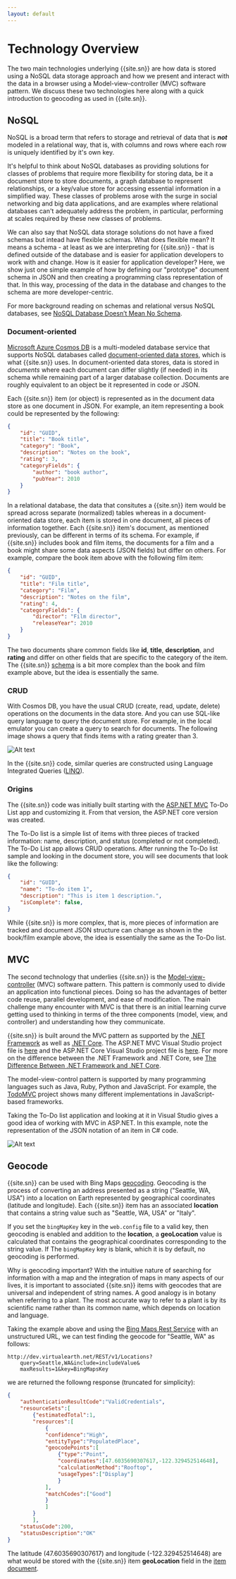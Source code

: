 ```yaml
---
layout: default
---
```

# Technology Overview

The two main technologies underlying {{site.sn}} are how data is stored using a NoSQL data storage approach and how we present and interact with the data in a browser using a Model-view-controller (MVC) software pattern. We discuss these two technologies here along with a quick introduction to geocoding as used in {{site.sn}}.

## NoSQL

NoSQL is a broad term that refers to storage and retrieval of data that is ***not*** modeled in a relational way, that is, with columns and rows where each row is uniquely identified by it's own key. 

It's helpful to think about NoSQL databases as providing solutions for classes of problems that require more flexibility for storing data, be it a document store to store documents, a graph database to represent relationships, or a key/value store for accessing essential information in a simplified way. These classes of problems arose with the surge in social networking and big data applications, and are examples where relational databases can't adequately address the problem, in particular, performing at scales required by these new classes of problems.

We can also say that NoSQL data storage solutions do not have a fixed schemas but intead have flexible schemas. What does flexible mean? It means a schema - at least as we are interpreting for {{site.sn}} - that is defined outside of the database and is easier for application developers to work with and change. How is it easier for application developer? Here, we show just one simple example of how by defining our "prototype" document schema in JSON and then creating a programming class representation of that. In this way, processing of the data in the database and changes to the schema are more developer-centric.

For more background reading on schemas and relational versus NoSQL databases, see 
[NoSQL Database Doesn’t Mean No Schema][ref1nosql].

### Document-oriented

[Microsoft Azure Cosmos DB][cosmos] is a multi-modeled database service that supports NoSQL databases called [document-oriented data stores][docdb], which is what {{site.sn}} uses. In document-oriented data stores, data is stored in *documents* where each document can differ slightly (if needed) in its schema while remaining part of a larger database collection. Documents are roughly equivalent to an object be it represented in code or JSON.

Each {{site.sn}} item (or object) is represented as in the document data store as one document in JSON. For example, an item representing a book could be represented by the following:

```json
{
    "id": "GUID",
    "title": "Book title",
    "category": "Book",
    "description": "Notes on the book",
    "rating": 3,
    "categoryFields": {
        "author": "book author",
        "pubYear": 2010
    }
}
```

In a relational database, the data that consitutes a {{site.sn}} item would be spread across separate (normalized) tables whereas in a document-oriented data store, each item is stored in one document, all pieces of information together. Each {{site.sn}} item's document, as mentioned previously, can be different in terms of its schema. For example, if {{site.sn}} includes book and film items, the documents for a film and a book might share some data aspects (JSON fields) but differ on others. For example, compare the book item above with the following film item:

``` json
{
    "id": "GUID",
    "title": "Film title",
    "category": "Film",
    "description": "Notes on the film",
    "rating": 4,
    "categoryFields": {
        "director": "Film director",
        "releaseYear": 2010
    }
}
```

The two documents share common fields like **id**, **title**, **description**, and **rating** and differ on other fields that are specific to the category of the item. The {{site.sn}} [schema](/prototype-document) is a bit more complex than the book and film example above, but the idea is essentially the same. 

### CRUD

With Cosmos DB, you have the usual CRUD (create, read, update, delete) operations on the documents in the data store. And you can use SQL-like query language to query the document store. For example, in the local emulator you can create a query to search for documents. The following image shows a query that finds items with a rating greater than 3.

![Alt text](images/crud-example.png "A query in the Cosmos local emulator.")

In the {{site.sn}} code, similar queries are constructed using Language Integrated Queries ([LINQ][linq]).

### Origins

The {{site.sn}} code was initially built starting with the [ASP.NET MVC][aspmvc] To-Do List app and customizing it. From that version, the ASP.NET core version was created. 

The To-Do list is a simple list of items with three pieces of tracked information: name, description, and status (completed or not completed). The To-Do List app allows CRUD operations. After running the To-Do list sample and looking in the document store, you will see documents that look like the following:

```json
{
    "id": "GUID",
    "name": "To-do item 1",
    "description": "This is item 1 description.",
    "isComplete": false,
}
```
While {{site.sn}} is more complex, that is, more pieces of information are tracked and document JSON structure can change as shown in the book/film example above, the idea is essentially the same as the To-Do list. 

## MVC

The second technology that underlies {{site.sn}} is the [Model-view-controller][mvcwiki] (MVC) software pattern. This pattern is commonly used to divide an application into functional pieces. Doing so has the advantages of better code reuse, parallel development, and ease of modification. The main challenge many encounter with MVC is that there is an initial learning curve getting used to thinking in terms of the three components (model, view, and controller) and understanding how they communicate.

{{site.sn}} is built around the MVC pattern as supported by the [.NET Framework][aspmvc] as well as [.NET Core][coremvc]. The ASP.NET MVC Visual Studio project file is [here][scrapmvc] and the ASP.NET Core Visual Studio project file is [here][scrapcore]. For more on the difference between the .NET Framework and .NET Core, see [The Difference Between .NET Framework and .NET Core][diff].

The model-view-control pattern is supported by many programming languages such as Java, Ruby, Python and JavaScript. For example, the [TodoMVC][todomvc] project shows many different implementations in JavaScript-based frameworks. 

Taking the To-Do list application and looking at it in Visual Studio gives a good idea of working with MVC in ASP.NET. In this example, note the representation of the JSON notation of an item in C# code.

![Alt text](images/mvc-in-visual-studio.png "To-Do app in Visual Studio showing Model, Views, and Controller.")


## Geocode

{{site.sn}} can be used with Bing Maps [geocoding][geocode]. Geocoding is the process of converting an address presented as a string ("Seattle, WA, USA") into a location on Earth represented by geographical coordinates (latitude and longitude).  Each {{site.sn}} item has an associated **location** that contains a string value such as "Seattle, WA, USA" or "Italy".

If you set the `bingMapKey` key in the `web.config` file to a valid key, then geocoding is enabled and addition to the **location**, a **geoLocation** value is calculated that contains the geographical coordinates corresponding to the string value. If The `bingMapKey` key is blank, which it is by default, no geocoding is performed.

Why is geocoding important? With the intuitive nature of searching for information with a map and the integration of maps in many aspects of our lives, it is important to associated {{site.sn}} items with geocodes that are universal and independent of string names. A good analogy is in botany when referring to a plant. The most accurate way to refer to a plant is by its scientific name rather than its common name, which depends on location and language.

Taking the example above and using the [Bing Maps Rest Service][bingrest] with an unstructured URL, we can test finding the geocode for "Seattle, WA" as follows:

```
http://dev.virtualearth.net/REST/v1/Locations?
    query=Seattle,WA&include=includeValue&
    maxResults=1&key=BingMapsKey
```

we are returned the followng response (truncated for simplicity):

```json
{
    "authenticationResultCode":"ValidCredentials",
    "resourceSets":[
        {"estimatedTotal":1,
        "resources":[
            {
            "confidence":"High",
            "entityType":"PopulatedPlace",
            "geocodePoints":[
                {"type":"Point",
                "coordinates":[47.6035690307617,-122.329452514648],
                "calculationMethod":"Rooftop",
                "usageTypes":["Display"]
                }
            ],
            "matchCodes":["Good"]
            }
            ]
        }
        ],
    "statusCode":200,
    "statusDescription":"OK"
}
```
The latitude (47.6035690307617) and longitude (-122.329452514648) are what would be stored with the {{site.sn}} item **geoLocation** field in the [item document][item-document].

[aspmvc]: https://www.asp.net/mvc
[coremvc]: https://docs.microsoft.com/en-us/aspnet/core/mvc/overview?view=aspnetcore-2.2
[mvcwiki]: https://en.wikipedia.org/wiki/Model%E2%80%93view%E2%80%93controller
[todomvc]: http://todomvc.com/
[docdb]: https://en.wikipedia.org/wiki/Document-oriented_database
[ref1nosql]: https://medium.com/capital-one-tech/nosql-database-doesnt-mean-no-schema-a824d591034e
[cosmos]: https://azure.microsoft.com/en-us/services/cosmos-db/
[linq]: https://en.wikipedia.org/wiki/Language_Integrated_Query
[bingmap]: https://www.microsoft.com/en-us/maps/create-a-bing-maps-key
[bingrest]: https://msdn.microsoft.com/en-us/library/ff701715.aspx
[geocode]: https://en.wikipedia.org/wiki/Geocoding
[item-document]: /item-document
[scrapmvc]: https://github.com/travelmarx/scrapbook101
[scrapcore]: https://github.com/travelmarx/scrapbook101core
[diff]: https://www.c-sharpcorner.com/article/difference-between-net-framework-and-net-core/
